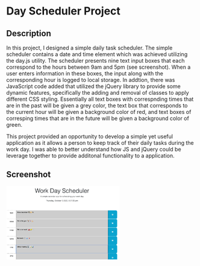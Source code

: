 # Day Scheduler Project

## Description

In this project, I designed a simple daily task scheduler. The simple scheduler contains a date and time element which was achieved utilizing the day.js utility. The scheduler presents nine text input boxes that each correspond to the hours between 9am and 5pm (see screenshot). When a user enters information in these boxes, the input along with the corresponding hour is logged to local storage. In addtion, there was JavaScript code added that utilized the jQuery library to provide some dynamic features, specifically the adding and removal of classes to apply different CSS styling. Essentially all text boxes with correspnding times that are in the past will be given a grey color, the text box that corresponds to the current hour will be given a background color of red, and text boxes of corresping times that are in the future will be given a background color of green.

This project provided an opportunity to develop a simple yet useful application as it allows a person to keep track of their daily tasks during the work day. I was able to better understand how JS and jQuery could be leverage together to provide additonal functionality to a application.

## Screenshot

<img src="Day-scheduler.png" width="300px">
